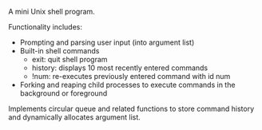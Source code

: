 A mini Unix shell program.

Functionality includes:
 - Prompting and parsing user input (into argument list)
 - Built-in shell commands
    - exit: quit shell program
    - history: displays 10 most recently entered commands
    - !num: re-executes previously entered command with id num
 - Forking and reaping child processes to execute commands in the background or foreground
 
Implements circular queue and related functions to store command history and dynamically allocates argument list.
